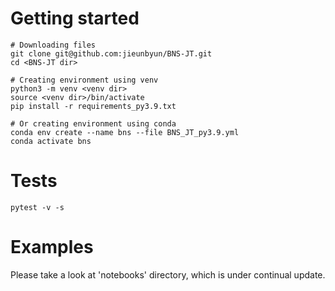 # Getting started 
```
# Downloading files
git clone git@github.com:jieunbyun/BNS-JT.git
cd <BNS-JT dir>

# Creating environment using venv
python3 -m venv <venv dir>
source <venv dir>/bin/activate
pip install -r requirements_py3.9.txt

# Or creating environment using conda
conda env create --name bns --file BNS_JT_py3.9.yml
conda activate bns
```

# Tests
```
pytest -v -s
```

# Examples 
Please take a look at 'notebooks' directory, which is under continual update.
